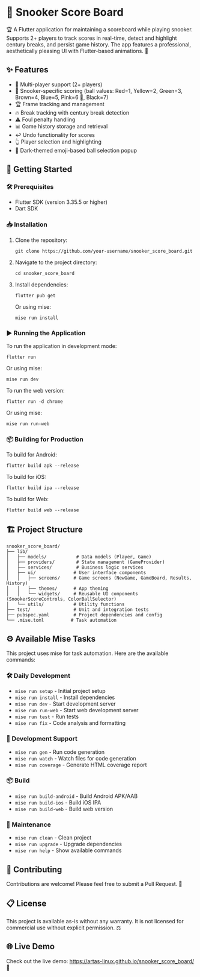 # 🎱 Snooker Score Board

🏆 A Flutter application for maintaining a scoreboard while playing snooker. Supports 2+ players to track scores in real-time, detect and highlight century breaks, and persist game history. The app features a professional, aesthetically pleasing UI with Flutter-based animations. 🎯

## ✨ Features

- 👥 Multi-player support (2+ players)
- 🎯 Snooker-specific scoring (ball values: Red=1, Yellow=2, Green=3, Brown=4, Blue=5, Pink=6 🌸, Black=7)
- 🏆 Frame tracking and management
- 🔥 Break tracking with century break detection
- ⚠️ Foul penalty handling
- 📊 Game history storage and retrieval
- ↩️ Undo functionality for scores
- 👆 Player selection and highlighting
- 🌙 Dark-themed emoji-based ball selection popup

## 🚀 Getting Started

### 🛠️ Prerequisites

- Flutter SDK (version 3.35.5 or higher) 
- Dart SDK

### 📥 Installation

1. Clone the repository:
   ```
   git clone https://github.com/your-username/snooker_score_board.git
   ```

2. Navigate to the project directory:
   ```
   cd snooker_score_board
   ```

3. Install dependencies:
   ```
   flutter pub get
   ```
   
   Or using mise:
   ```
   mise run install
   ```

### ▶️ Running the Application

To run the application in development mode:

```
flutter run
```

Or using mise:
```
mise run dev
```

To run the web version:
```
flutter run -d chrome
```

Or using mise:
```
mise run run-web
```

### 📦 Building for Production

To build for Android:
```
flutter build apk --release
```

To build for iOS:
```
flutter build ipa --release
```

To build for Web:
```
flutter build web --release
```

## 🏗️ Project Structure

```
snooker_score_board/
├── lib/
│   ├── models/           # Data models (Player, Game)
│   ├── providers/        # State management (GameProvider)
│   ├── services/         # Business logic services
│   ├── ui/              # User interface components
│   │   ├── screens/     # Game screens (NewGame, GameBoard, Results, History)
│   │   ├── themes/      # App theming
│   │   └── widgets/     # Reusable UI components (SnookerScoreControls, ColorBallSelector)
│   └── utils/           # Utility functions
├── test/                # Unit and integration tests
├── pubspec.yaml         # Project dependencies and config
└── .mise.toml          # Task automation
```

## ⚙️ Available Mise Tasks

This project uses mise for task automation. Here are the available commands:

### 🛠️ Daily Development
- `mise run setup` - Initial project setup
- `mise run install` - Install dependencies
- `mise run dev` - Start development server
- `mise run run-web` - Start web development server
- `mise run test` - Run tests
- `mise run fix` - Code analysis and formatting

### 🔄 Development Support
- `mise run gen` - Run code generation
- `mise run watch` - Watch files for code generation
- `mise run coverage` - Generate HTML coverage report

### 📦 Build
- `mise run build-android` - Build Android APK/AAB
- `mise run build-ios` - Build iOS IPA
- `mise run build-web` - Build web version

### 🧹 Maintenance
- `mise run clean` - Clean project
- `mise run upgrade` - Upgrade dependencies
- `mise run help` - Show available commands

## 🤝 Contributing

Contributions are welcome! Please feel free to submit a Pull Request. 🙌

## 📋 License

This project is available as-is without any warranty. It is not licensed for commercial use without explicit permission. ⚖️

## 🌐 Live Demo

Check out the live demo: https://artas-linux.github.io/snooker_score_board/ 🌟